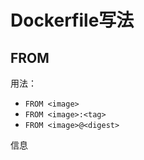 # Dockerfile写法

## FROM

用法：

* `FROM <image>`
* `FROM <image>:<tag>`
* `FROM <image>@<digest>`

信息



